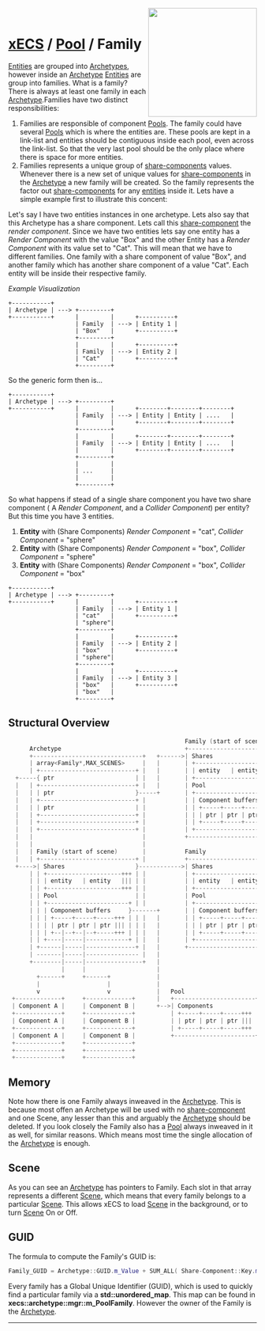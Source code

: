 <img src="https://i.imgur.com/TyjrCTS.jpg" align="right" width="220px" /><br>
# [xECS](xecs.md) / [Pool](xecs_pool.md) / Family

[Entities](xecs_component_entity.md) are grouped into [Archetypes](xecs_archetype.md), however inside an [Archetype](xecs_archetype.md) [Entities](xecs_component_entity.md) are group into families. What is a family? There is always at least one family in each [Archetype](xecs_archetype.md).Families have two distinct responsibilities:

1. Families are responsible of component [Pools](xecs_pool.md). The family could have several [Pools](xecs_pool.md) which is where the entities are. These pools are kept in a link-list and entities should be contiguous inside each pool, even across the link-list. So that the very last pool should be the only place where there is space for more entities. 
2. Families represents a unique group of [share-components](xecs_component_types_share.md) values. Whenever there is a new set of unique values for [share-components](xecs_component_types_share.md) in the [Archetype](xecs_archetype.md) a new family will be created. So the family represents the factor out [share-components](xecs_component_types_share.md) for any [entities](xecs_component_entity.md) inside it. Lets have a simple example first to illustrate this concent:

Let's say I have two entities instances in one archetype. Lets also say that this Archetype has a share component. Lets call this [share-component](xecs_component_types_share.md) the *render component*. Since we have two entities lets say one entity has a *Render Component* with the value "Box" and the other Entity has a *Render Component* with its value set to "Cat". This will mean that we have to different families. One family with a share component of value "Box", and another family which has another share component of a value "Cat". Each entity will be inside their respective family. 

*Example Visualization*
~~~
+-----------+
| Archetype | ---> +---------+
+-----------+      |         |      +----------+
                   | Family  | ---> | Entity 1 |
                   | "Box"   |      +----------+
                   +---------+      
                   |         |      +----------+
                   | Family  | ---> | Entity 2 |
                   | "Cat"   |      +----------+
                   +---------+ 
~~~

So the generic form then is...

~~~
+-----------+
| Archetype | ---> +---------+
+-----------+      |         |      +--------+--------+--------+
                   | Family  | ---> | Entity | Entity | ....   |
                   |         |      +--------+--------+--------+
                   +---------+      
                   |         |      +--------+--------+--------+
                   | Family  | ---> | Entity | Entity | ....   |
                   |         |      +--------+--------+--------+
                   +---------+ 
                   |         |
                   | ...     |
                   |         |
                   +---------+
~~~

So what happens if stead of a single share component you have two share component ( A *Render Component*, and a *Collider Component*) per entity? But this time you have 3 entities.
1. **Entity** with (Share Components) *Render Component* = "cat", *Collider Component* = "sphere"
2. **Entity** with (Share Components) *Render Component* = "box", *Collider Component* = "sphere"
3. **Entity** with (Share Components) *Render Component* = "box", *Collider Component* = "box"

~~~
+-----------+
| Archetype | ---> +---------+
+-----------+      |         |      +----------+
                   | Family  | ---> | Entity 1 |
                   | "cat"   |      +----------+
                   | "sphere"|
                   +---------+      
                   |         |      +----------+
                   | Family  | ---> | Entity 2 |
                   | "box"   |      +----------+
                   | "sphere"|
                   +---------+ 
                   |         |      +----------+
                   | Family  | ---> | Entity 3 |
                   | "box"   |      +----------+
                   | "box"   |
                   +---------+
~~~

## Structural Overview
~~~cpp
                                                  Family (start of scene)       
      Archetype                                   +---------------------------+ 
      +-------------------------------+   +------>| Shares                    | 
      | array<Family*,MAX_SCENES>     |   |       | +---------------------+++ | 
      | +---------------------------+ |   |       | | entity   | entity   ||| | 
  +-----{ ptr                       | |   |       | +---------------------+++ | 
  |   | +---------------------------+ |   |       | Pool                      | 
  |   | | ptr                       }-----+       | +-----------------------+ | 
  |   | +---------------------------+ |           | | Component buffers     | | 
  |   | | ptr                       | |           | | +-----+-----+-----+++ | | 
  |   | +---------------------------+ |           | | | ptr | ptr | ptr ||| | | 
  |   | +---------------------------+ |           | | +-----+-----+-----+++ | | 
  |   | +---------------------------+ |           | +-----------------------+ | 
  |   |                               |           +---------------------------+ 
  |   |                               |
  |   | Family (start of scene)       |           Family                       
  |   | +---------------------------+ |           +---------------------------+
  +---->| Shares                    }------------>| Shares                    |
      | | +---------------------+++ | |           | +---------------------+++ |
      | | | entity   | entity   ||| | |           | | entity   | entity   ||| |
      | | +---------------------+++ | |           | +---------------------+++ |
      | | Pool                      | |           | Pool                      |
      | | +-----------------------+ | |           | +-----------------------+ |
      | | | Component buffers     }-------+       | | Component buffers     | |
      | | | +-----+-----+-----+++ | | |   |       | | +-----+-----+-----+++ | |
      | | | | ptr | ptr | ptr ||| | | |   |       | | | ptr | ptr | ptr ||| | |
      | | | +--|--+--|--+-----+++ | | |   |       | | +-----+-----+-----+++ | |
      | | +----|-----|------------+ | |   |       | +-----------------------+ |
      | +------|-----|--------------+ |   |       +---------------------------+
      | -------|-----|--------------- |   |
      +--------|-----|----------------+   |
               |     |                    |
        +------+     +------+             |                            
        |                   |             |                            
        v                   v             |   Pool                     
 +-------------+     +-------------+      |   +-----------------------+
 | Component A |     | Component B |      +-->| Components            |
 +-------------+     +-------------+          | +-----+-----+-----+++ |
 | Component A |     | Component B |          | | ptr | ptr | ptr ||| |
 +-------------+     +-------------+          | +-----+-----+-----+++ |
 | Component A |     | Component B |          +-----------------------+
 +-------------+     +-------------+        
 +-------------+     +-------------+           
 +-------------+     +-------------+           
~~~

## Memory

Note how there is one Family always inweaved in the [Archetype](xecs_archetype.md). This is because most offen an Archetype will be used with no [share-component](xecs_component_types_share.md) and one Scene, any lesser than this and arguably the [Archetype](xecs_archetype.md) should be deleted. If you look closely the Family also has a [Pool](xecs_pool.md) always inweaved in it as well, for similar reasons. Which means most time the single allocation of the [Archetype](xecs_archetype.md) is enough. 

## Scene

As you can see an [Archetype](xecs_archetype.md) has pointers to Family. Each slot in that array represents a different [Scene](xecs_scene.md), which means that every family belongs to a particular [Scene](xecs_scene.md). This allows xECS to load [Scene](xecs_scene.md) in the background, or to turn [Scene](xecs_scene.md) On or Off.

## GUID

The formula to compute the Family's GUID is:
~~~cpp
Family_GUID = Archetype::GUID.m_Value + SUM_ALL( Share-Component::Key.m_Value ) + Scene::GUID.m_Value
~~~

Every family has a Global Unique Identifier (GUID), which is used to quickly find a particular family via a **std::unordered_map**. This map can be found in **xecs::archetype::mgr::m_PoolFamily**. However the owner of the Family is the [Archetype](xecs_archetype.md).


---